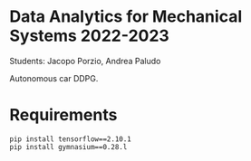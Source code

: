 # Data Analytics for Mechanical Systems 2022-2023

<p>Students: Jacopo Porzio, Andrea Paludo</p>
<p>Autonomous car DDPG.</p>


# Requirements

```
pip install tensorflow==2.10.1
pip install gymnasium==0.28.l
```
